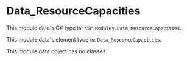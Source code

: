 # Data_ResourceCapacities

This module data's C# type is: `KSP.Modules.Data_ResourceCapacities`.

This module data's element type is: `Data_ResourceCapacities`.

This module data object has no classes